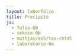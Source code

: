 ```yaml
---
layout: laborfolio
title: Precipito
js:
  - folio-0b
  - sekcio-0b 
  - mathjax/es5/tex-chtml
  - laboratorio-0a
---
```



<!--
https://en.wikipedia.org/wiki/Solubility_chart
https://www2.chem.wisc.edu/deptfiles/genchem/netorial/rottosen/tutorial/modules/chemical_reactions/module4_3/4_3_2.htm
https://en.wikipedia.org/wiki/Solubility#Solubility_of_ionic_compounds_in_water
https://de.wikipedia.org/wiki/L%C3%B6slichkeit
https://www.hoffmeister.it/chemie/14-ionen-salze-faellungsreaktionen_und_ionenbindung.pdf
-->

<script>
  let lab;

  lanĉe(()=>{
    lab = new Laboratorio(ĝi("#eksperimento"),"fono",500,510);
    // preparu erojn por precipito
    lab.ero_smb("ero_1",3);
    lab.ero_smb("ero_2",50);

    // glaso kun likvo/precipito
    const precipito = Lab.precipito("p_1","precipito",
      {id: "ero_1", n: 51, a: 150, af: 10, s:250, d: 10, r: 3},
      {id: "ero_2", n: 11, a: 80, af: 100, s:300, d: 50},
      100, 250);

    const glaso = Lab.glaso("glaso",precipito);
    lab.metu(glaso,200,500);

    // substanco unu
    const NaCl = Lab.gutbotelo("nacl","NaCl",70);
    lab.metu(NaCl,10,500);

    // substanco 2
    const AgNO3 = Lab.gutbotelo("agno3","AgNO₃",15,190);
    lab.metu(AgNO3,300,150);

    // faligu erojn
    for (const a of ĝi("#eksperimento").querySelectorAll("animateMotion")) {
      a.beginElement();
    }
  })
</script>

<svg id="eksperimento"
    version="1.1" 
    xmlns="http://www.w3.org/2000/svg" 
    xmlns:xlink="http://www.w3.org/1999/xlink" width="100%" viewBox="-10 -10 520 520">
 <style type="text/css">
    <![CDATA[
      #fono {
        fill: #AFEEFF;
      }

      .likvo {
        fill: #eeeeee;
        stroke: gray;
        stroke-width: 0.1;
        fill-opacity: 0.2;
      }

      #ero_1 {
        fill: url(#r_gradiento_blanka);        
      }

      #ero_2 {
        fill: url(#r_gradiento_blanka);
      }

      .vitro {
        fill: none;
        stroke: black;
        stroke-width: 1.0;
      }

      .ujo text {
        font-size: 10px;
      }


    ]]>
  </style>
  <defs>
    <pattern id="strie" viewBox="0,0,4,1" height="20%" width="20%">
      <rect width="2" height="1"/>
    </pattern>
    <radialGradient id="r_gradiento_blanka">
      <stop offset="0%" stop-color="white" stop-opacity="0.6"/>
      <stop offset="100%" stop-color="white" stop-opacity="0"/>
    </radialGradient>    
  </defs>
</svg>